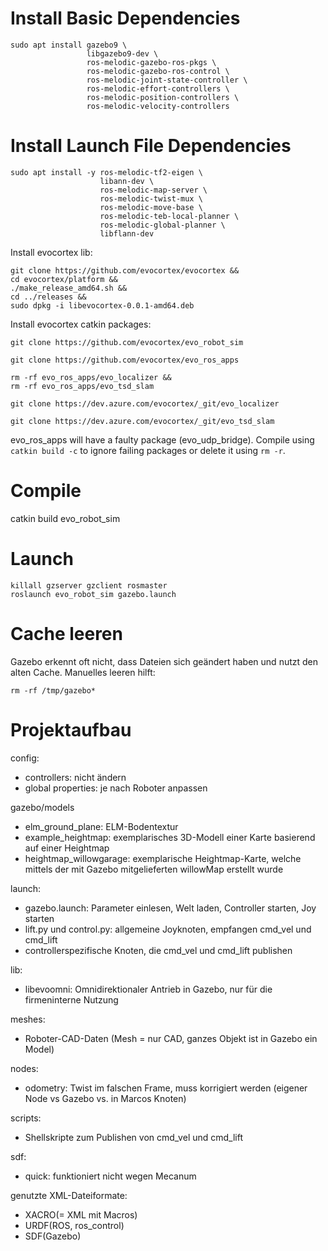 # Install Basic Dependencies
```
sudo apt install gazebo9 \
                 libgazebo9-dev \
                 ros-melodic-gazebo-ros-pkgs \
                 ros-melodic-gazebo-ros-control \
                 ros-melodic-joint-state-controller \
                 ros-melodic-effort-controllers \
                 ros-melodic-position-controllers \
                 ros-melodic-velocity-controllers
```

# Install Launch File Dependencies
```
sudo apt install -y ros-melodic-tf2-eigen \
                    libann-dev \
                    ros-melodic-map-server \
                    ros-melodic-twist-mux \
                    ros-melodic-move-base \
                    ros-melodic-teb-local-planner \
                    ros-melodic-global-planner \
                    libflann-dev
```

Install evocortex lib:
```
git clone https://github.com/evocortex/evocortex &&
cd evocortex/platform &&
./make_release_amd64.sh &&
cd ../releases &&
sudo dpkg -i libevocortex-0.0.1-amd64.deb
```

Install evocortex catkin packages:
```
git clone https://github.com/evocortex/evo_robot_sim
```
```
git clone https://github.com/evocortex/evo_ros_apps

rm -rf evo_ros_apps/evo_localizer &&
rm -rf evo_ros_apps/evo_tsd_slam
```
```
git clone https://dev.azure.com/evocortex/_git/evo_localizer
```
```
git clone https://dev.azure.com/evocortex/_git/evo_tsd_slam
```

evo_ros_apps will have a faulty package (evo_udp_bridge). Compile using `catkin build -c` to ignore failing packages or delete it using `rm -r`.

# Compile

catkin build evo_robot_sim

# Launch
```
killall gzserver gzclient rosmaster
roslaunch evo_robot_sim gazebo.launch
```

# Cache leeren
Gazebo erkennt oft nicht, dass Dateien sich geändert haben und nutzt den alten Cache. Manuelles leeren hilft:
```
rm -rf /tmp/gazebo*
```

# Projektaufbau
config: 
- controllers: nicht ändern
- global properties: je nach Roboter anpassen

gazebo/models
- elm_ground_plane: ELM-Bodentextur
- example_heightmap: exemplarisches 3D-Modell einer Karte basierend auf einer Heightmap
- heightmap_willowgarage: exemplarische Heightmap-Karte, welche mittels der mit Gazebo mitgelieferten willowMap erstellt wurde

launch: 
- gazebo.launch: Parameter einlesen, Welt laden, Controller starten, Joy starten
- lift.py und control.py: allgemeine Joyknoten, empfangen cmd_vel und cmd_lift
- controllerspezifische Knoten, die cmd_vel und cmd_lift publishen

lib:
- libevoomni: Omnidirektionaler Antrieb in Gazebo, nur für die firmeninterne Nutzung

meshes:
- Roboter-CAD-Daten (Mesh = nur CAD, ganzes Objekt ist in Gazebo ein Model)

nodes:
- odometry: Twist im falschen Frame, muss korrigiert werden (eigener Node vs Gazebo vs. in Marcos Knoten)

scripts:
- Shellskripte zum Publishen von cmd_vel und cmd_lift

sdf:
- quick: funktioniert nicht wegen Mecanum

genutzte XML-Dateiformate:
- XACRO(= XML mit Macros)
- URDF(ROS, ros_control)
- SDF(Gazebo)

